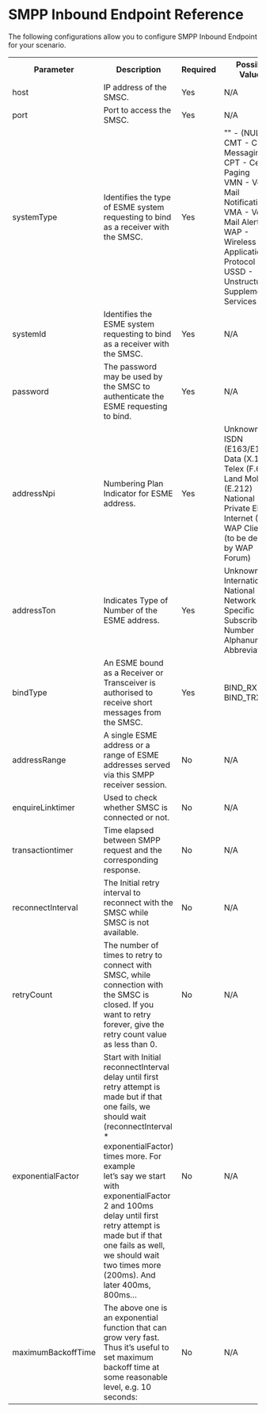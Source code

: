 # SMPP Inbound Endpoint Reference

The following configurations allow you to configure SMPP Inbound Endpoint for your scenario. 

<table>
  <tr>
    <th>Parameter</th>
    <th>Description</th>
    <th>Required</th>
    <th>Possible Values</th>
    <th>Default Value</th>
  </tr>
  <tr>
    <td>host</td>
    <td> IP address of the SMSC.</td>
    <td>Yes</td>
    <td>N/A</td>
    <td>N/A</td>
  </tr>
  <tr>
    <td>port</td>
    <td>Port to access the SMSC.</td>
    <td>Yes</td>
    <td>N/A</td>
    <td>N/A</td>
  </tr>
  <tr>
    <td>systemType</td>
    <td>Identifies the type of ESME system requesting to bind as a receiver with the SMSC.</td>
    <td>Yes</td>
    <td>"" - (NULL)<br>                        
       CMT - Cellular Messaging<br>
       CPT - Cellular Paging<br>                        
       VMN - Voice Mail Notification<br>                        
       VMA - Voice Mail Alerting<br>                        
       WAP - Wireless Application Protocol<br>                        
       USSD - Unstructured Supplementary Services Data</td>
    <td>"" - (NULL)</td>
  </tr>
  <tr>
    <td>systemId</td>
    <td>Identifies the ESME system requesting to bind as a receiver with the SMSC.</td>
    <td>Yes</td>
    <td>N/A</td>
    <td>N/A</td>
  </tr>
  <tr>
    <td>password</td>
    <td>The password may be used by the SMSC to authenticate the ESME requesting to bind.</td>
    <td>Yes</td>
    <td>N/A</td>
    <td>N/A</td>
  </tr>
  <tr>
    <td>addressNpi</td>
    <td>Numbering Plan Indicator for ESME address.</td>
    <td>Yes</td>
    <td>Unknown<br>
                        ISDN (E163/E164)
                        Data (X.121)
                        Telex (F.69)<br>                        
                        Land Mobile (E.212)<br>                        
                        National
                        Private
                        ERMES<br>
                        Internet (IP)<br>                        
                        WAP Client Id (to be defined by WAP Forum)</td>
    <td>N/A</td>
  </tr> 
  <tr>
    <td>addressTon</td>
    <td>Indicates Type of Number of the ESME address.</a></td>
    <td>Yes</td>
    <td>Unknown<br>                        
                        International
                        National
                        Network Specific<br>                        
                        Subscriber Number<br>                        
                         Alphanumeric
                        Abbreviated</td>
    <td>N/A</td>
  </tr>
  <tr>
    <td>bindType</td>
    <td>An ESME bound as a Receiver or Transceiver is authorised to receive short messages from the SMSC.</td>
    <td>Yes</td>
    <td>BIND_RX<br>
                        BIND_TRX</td>
    <td>N/A</td>
  </tr> 
  <tr>
    <td>addressRange</td>
    <td>A single ESME address or a range of ESME addresses served via this SMPP receiver session.</td>
    <td>No</td>
    <td>N/A</td>
    <td>null</td>
  </tr> 
  <tr>
    <td>enquireLinktimer</td>
    <td>Used to check whether SMSC is connected or not.</td>
    <td>No</td>
    <td>N/A</td>
    <td>10000</td>
  </tr>
  <tr>
    <td>transactiontimer</td>
    <td>Time elapsed between SMPP request and the corresponding response.</td>
    <td>No</td>
    <td>N/A</td>
    <td>200</td>
  </tr>
  <tr>
    <td>reconnectInterval</td>
    <td>The Initial retry interval to reconnect with the SMSC while SMSC is not available.</td>
    <td>No</td>
    <td>N/A</td>
    <td>3000ms</td>
  </tr>
  <tr>
    <td>retryCount</td>
    <td>The number of times to retry to connect with SMSC, while connection with the SMSC is closed. If you want to retry forever, give the retry count value as less than 0.</td>
    <td>No</td>
    <td>N/A</td>
    <td>5</td>
  </tr>
  <tr>
    <td>exponentialFactor</td>
    <td>Start with Initial reconnectInterval delay until first retry attempt is made but if that one
                        fails, we should wait (reconnectInterval * exponentialFactor) times more. For example<br>                        
                        let’s say we start with exponentialFactor 2 and 100ms delay until first retry attempt is<br>                        
                        made but if that one fails as well, we should wait two times more (200ms). And later 400ms, 800ms…</td>
    <td>No</td>
    <td>N/A</td>
    <td>5</td>
    </tr>
  <tr>
    <td>maximumBackoffTime</td>
    <td>The above one is an exponential function that can grow very fast. Thus it’s useful to set maximum backoff time at some reasonable level, e.g. 10 seconds:</td>
    <td>No</td>
    <td>N/A</td>
    <td>10000ms</td>
    </tr>  
</table>